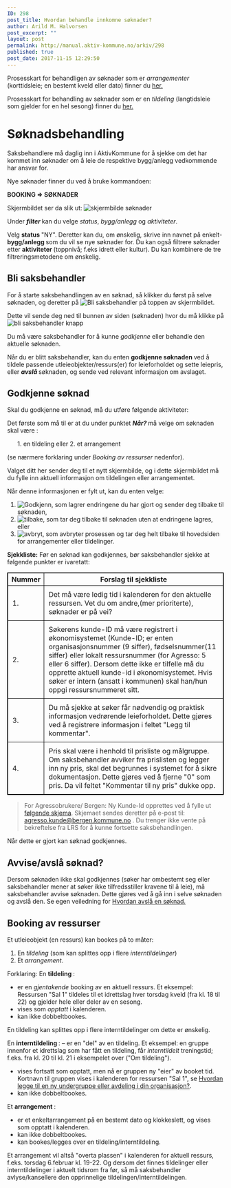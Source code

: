 ```yaml
---
ID: 298
post_title: Hvordan behandle innkomne søknader?
author: Arild M. Halvorsen
post_excerpt: ""
layout: post
permalink: http://manual.aktiv-kommune.no/arkiv/298
published: true
post_date: 2017-11-15 12:29:50
---
```

Prosesskart for behandligen av søknader som er <em>arrangementer</em> (korttidsleie; en bestemt kveld eller dato) finner du [her.](http://manual.aktiv-kommune.no/wp-content/uploads/2018/01/Aktivkommune-prosesskart-for-saksbehandling-av-søknadsprosessen-nivå-2-06-i-nivå-1-pdf-1.pdf)

Prosesskart for behandling av søknader som er en <em>tildeling</em> (langtidsleie som gjelder for en hel sesong) finner du [her.](http://manual.aktiv-kommune.no/wp-content/uploads/2018/01/Aktivkommune-prosesskart-for-søknadsprosess-langtidsleiesesong-nivå-1-PDF.pdf)

# Søknadsbehandling
Saksbehandlere må daglig inn i AktivKommune for å sjekke om det har kommet inn søknader om å leie de respektive bygg/anlegg vedkommende har ansvar for. 

Nye søknader finner du ved å bruke kommandoen:

<strong>BOOKING => SØKNADER</strong>

Skjermbildet ser da slik ut:
![skjermbilde søknader](http://manual.aktiv-kommune.no/wp-content/uploads/2017/12/Skjermbildesoknader.png)

Under <strong><em> filter </em> </strong>
kan du velge <em>status</em>, <em>bygg/anlegg </em> og <em>aktiviteter</em>.
 
Velg <strong>status </strong>"NY". 
Deretter kan du, om ønskelig,  skrive inn navnet på enkelt-<strong>bygg/anlegg </strong> som du vil se nye søknader for. 
Du kan også filtrere søknader etter <strong>aktiviteter </strong>(toppnivå; f.eks idrett eller kultur). 
Du kan kombinere de tre filtreringsmetodene om ønskelig.

## Bli saksbehandler
For å starte saksbehandlingen av en søknad, så klikker du først på selve søknaden, og deretter på
![Bli saksbehandler](http://manual.aktiv-kommune.no/wp-content/uploads/2017/12/blisaksbehandler.png) på toppen av skjermbildet.

Dette vil sende deg ned til bunnen av siden (søknaden) hvor du må klikke på
![bli saksbehandler knapp](http://manual.aktiv-kommune.no/wp-content/uploads/2017/12/blisaksbehandlerknapp.png)

Du må være saksbehandler for å kunne <em>godkjenne </em> eller behandle den aktuelle søknaden. 

Når du er blitt saksbehandler, kan du enten
<strong>godkjenne søknaden </strong> ved å tildele passende utleieobjekter/ressurs(er) for leieforholdet og sette leiepris, eller 
<em><strong>avslå </strong></em> søknaden, og sende ved relevant informasjon om avslaget. 

## Godkjenne søknad 
Skal du godkjenne en søknad, må du utføre følgende aktiviteter:

Det første som må til er at du under punktet <strong>*Når?* </strong>
må velge om søknaden skal være :
<ul>
1. en tildeling eller 
2. et arrangement 
</ul>


(se nærmere forklaring under *Booking av ressurser* nedenfor). 

Valget ditt her sender deg til et nytt skjermbilde, og i dette skjermbildet må du fylle inn aktuell informasjon om tildelingen eller arrangementet. 

Når denne informasjonen er fylt ut, kan du enten velge:
1. ![Godkjenn](http://manual.aktiv-kommune.no/wp-content/uploads/2018/01/godkjenn.png), som lagrer endringene du har gjort og sender deg tilbake til søknaden,
2. ![tilbake](http://manual.aktiv-kommune.no/wp-content/uploads/2018/01/tilbake.png), som tar deg tilbake til søknaden uten at endringene lagres, eller
3. ![avbryt](http://manual.aktiv-kommune.no/wp-content/uploads/2017/12/avbryt.png), som avbryter prosessen og tar deg helt tilbake til hovedsiden for arrangementer eller tildelinger.

**Sjekkliste:**
Før en søknad kan godkjennes, bør saksbehandler sjekke at følgende punkter er ivaretatt: 

Nummer|  Forslag til sjekkliste
-----------|-------------------------------------------
1.|Det må være ledig tid i kalenderen for den aktuelle ressursen. Vet du om andre,(mer prioriterte), søknader er på vei?
2.|Søkerens kunde-ID må være registrert i økonomisystemet (Kunde-ID; er enten organisasjonsnummer (9 siffer), fødselsnummer(11 siffer) eller lokalt ressursnummer (for Agresso: 5 eller 6 siffer). Dersom dette ikke er tilfelle må du opprette aktuell kunde-id i økonomisystemet. Hvis søker er intern (ansatt i kommunen) skal han/hun oppgi ressursnummeret sitt. 
3.|Du må sjekke at søker får nødvendig og praktisk informasjon vedrørende leieforholdet. Dette gjøres ved å registrere informasjon i feltet "Legg til kommentar".
4.|Pris skal være i henhold til prisliste og målgruppe. Om saksbehandler avviker fra prislisten og legger inn ny pris, skal det begrunnes i systemet for å sikre dokumentasjon. Dette gjøres ved å fjerne "0" som pris. Da vil feltet "Kommentar til ny pris" dukke opp. 

<style>
table, th, td {
    border: 1px solid black;
    border-collapse: collapse;

}
td {padding: 10px;}

</style>

> For Agressobrukere/ Bergen: Ny Kunde-Id opprettes ved å fylle ut [følgende skjema](https://allmenningen.bergen.kommune.no/styrende-dokumenter/BKDOK-2011-00886). Skjemaet sendes deretter på e-post til: agresso.kunde@bergen.kommune.no . Du trenger ikke vente på bekreftelse fra LRS for å kunne fortsette saksbehandlingen.

Når dette er gjort kan søknad godkjennes. 

## Avvise/avslå søknad?
Dersom søknaden ikke skal godkjennes (søker har ombestemt seg eller saksbehandler mener at søker ikke tilfredsstiller kravene til å leie), må saksbehandler avvise søknaden. Dette gjøres ved å gå inn i selve søknaden og avslå den. Se egen veiledning for [Hvordan avslå en søknad.](https://manual.aktiv-kommune.no/?p=300) 

## Booking av ressurser

Et utleieobjekt (en ressurs) kan bookes på to måter:


1. En <em>tildeling </em>(som kan splittes opp i flere <em>interntildelinger</em>)
2. Et <em>arrangement</em>.

Forklaring:
En <strong>tildeling </strong>:
- er en <em>gjentakende </em> booking av en aktuell ressurs. Et eksempel: Ressursen "Sal 1" tildeles til et idrettslag hver torsdag kveld (fra kl. 18 til 22) og gjelder hele eller deler av en sesong.
- vises som <em>opptatt </em> i kalenderen.
- kan ikke dobbeltbookes.

En tildeling kan splittes opp i flere interntildelinger om dette er ønskelig.

En <strong>interntildeling </strong>:
– er en "del" av en tildeling. Et eksempel: en gruppe innenfor et idrettslag som har fått en tildeling, får <em>interntildelt </em>treningstid; f.eks. fra kl. 20 til kl. 21 i eksempelet over ("Om tildeling").
- vises fortsatt som opptatt, men nå er gruppen ny "eier" av booket tid. Kortnavn til gruppen vises i kalenderen for ressursen "Sal 1", se <a href="http://manual.aktiv-kommune.no/arkiv/1079">Hvordan legge til en ny undergruppe eller avdeling i din organisasjon?</a>.
- kan ikke dobbeltbookes.

Et <strong> arrangement </strong>:
- er et enkeltarrangement på en bestemt dato og klokkeslett, og vises som opptatt i kalenderen.
- kan ikke dobbeltbookes.
- kan bookes/legges over en tildeling/interntildeling. 

Et arrangement vil altså "overta plassen" i kalenderen for aktuell ressurs, f.eks. torsdag 6.februar kl. 19-22. Og dersom det finnes tildelinger eller interntildelinger i aktuelt tidsrom fra før, så må saksbehandler avlyse/kansellere den opprinnelige tildelingen/interntildelingen.